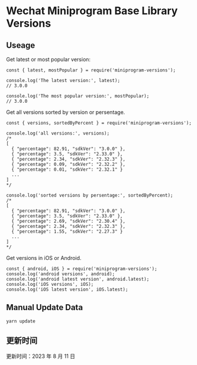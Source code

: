 
# Wechat Miniprogram Base Library Versions

## Useage

Get latest or most popular version:

```;
const { latest, mostPopular } = require('miniprogram-versions');

console.log('The latest version:', latest);
// 3.0.0

console.log('The most popular version:', mostPopular);
// 3.0.0

```

Get all versions sorted by version or persentage.

```
const { versions, sortedByPercent } = require('miniprogram-versions');

console.log('all versions:', versions);
/*
[
  { "percentage": 82.91, "sdkVer": "3.0.0" },
  { "percentage": 3.5, "sdkVer": "2.33.0" },
  { "percentage": 2.34, "sdkVer": "2.32.3" },
  { "percentage": 0.09, "sdkVer": "2.32.2" },
  { "percentage": 0.01, "sdkVer": "2.32.1" }
  ...
]
*/

console.log('sorted versions by persentage:', sortedByPercent);
/*
[
  { "percentage": 82.91, "sdkVer": "3.0.0" },
  { "percentage": 3.5, "sdkVer": "2.33.0" },
  { "percentage": 2.69, "sdkVer": "2.30.4" },
  { "percentage": 2.34, "sdkVer": "2.32.3" },
  { "percentage": 1.55, "sdkVer": "2.27.3" }
  ...
]
*/
```

Get versions in iOS or Android.

```
const { android, iOS } = require('miniprogram-versions');
console.log('android versions', android);
console.log('android latest version', android.latest);
console.log('iOS versions', iOS);
console.log('iOS latest version', iOS.latest);
```

## Manual Update Data

```
yarn update
```

## 更新时间

更新时间：2023 年 8 月 11 日
